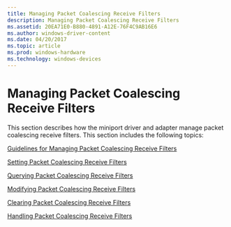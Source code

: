 ```yaml
---
title: Managing Packet Coalescing Receive Filters
description: Managing Packet Coalescing Receive Filters
ms.assetid: 20EA71E0-B880-4891-A12E-76F4C9AB16E6
ms.author: windows-driver-content
ms.date: 04/20/2017
ms.topic: article
ms.prod: windows-hardware
ms.technology: windows-devices
---
```


# Managing Packet Coalescing Receive Filters


This section describes how the miniport driver and adapter manage packet coalescing receive filters. This section includes the following topics:

[Guidelines for Managing Packet Coalescing Receive Filters](guidelines-for-managing-packet-coalescing-receive-filters.md)

[Setting Packet Coalescing Receive Filters](setting-packet-coalescing-receive-filters.md)

[Querying Packet Coalescing Receive Filters](querying-packet-coalescing-receive-filters.md)

[Modifying Packet Coalescing Receive Filters](modifying-packet-coalescing-receive-filters.md)

[Clearing Packet Coalescing Receive Filters](clearing-packet-coalescing-receive-filters.md)

[Handling Packet Coalescing Receive Filters](handling-packet-coalescing-receive-filters.md)

 

 





